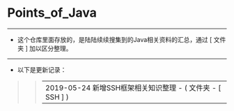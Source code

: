 # Points_of_Java
***
* 这个仓库里面存放的，是陆陆续续搜集到的Java相关资料的汇总，通过 [ 文件夹 ] 加以区分整理。
***
* 以下是更新记录：
>> <table><tr><td>  2019-05-24 新增SSH框架相关知识整理 - ( 文件夹 - [ SSH ] ) </td></tr></table>

